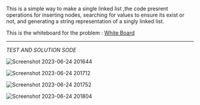 

This is a simple way to make a single linked list ,the code presrent  operations for inserting nodes, searching for values to ensure its exist or not, and generating a string representation of a singly linked list.

This is the whiteboard for the problem :
[White Board](https://github.com/bashar-27/Algo-And-DataStructure/files/11857794/Untitled.3.pdf)

<hr>

*TEST AND SOLUTION SODE*

![Screenshot 2023-06-24 201644](https://github.com/bashar-27/Algo-And-DataStructure/assets/83985765/8f0cb830-e6bd-4836-b38e-02ffec8da2a8)

![Screenshot 2023-06-24 201712](https://github.com/bashar-27/Algo-And-DataStructure/assets/83985765/e382b8de-e575-4244-93dc-5e791cd2639f)

![Screenshot 2023-06-24 201752](https://github.com/bashar-27/Algo-And-DataStructure/assets/83985765/e4451471-0716-4058-8e4c-2b42dac439ee)

![Screenshot 2023-06-24 201804](https://github.com/bashar-27/Algo-And-DataStructure/assets/83985765/1b51ab7e-6b7f-4dd0-86a9-ac198e18da59)
